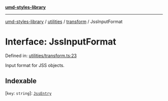 [**umd-styles-library**](../../../../README.md)

***

[umd-styles-library](../../../../modules.md) / [utilities](../../../README.md) / [transform](../README.md) / JssInputFormat

# Interface: JssInputFormat

Defined in: [utilities/transform.ts:23](https://github.com/UMD-Digital/design-system/blob/2d95010ba8e3e1595ebab66599330577b600c5fb/packages/styles/source/utilities/transform.ts#L23)

Input format for JSS objects.

## Indexable

\[`key`: `string`\]: [`JssEntry`](JssEntry.md)
